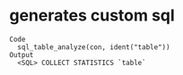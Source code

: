 # generates custom sql

    Code
      sql_table_analyze(con, ident("table"))
    Output
      <SQL> COLLECT STATISTICS `table`

